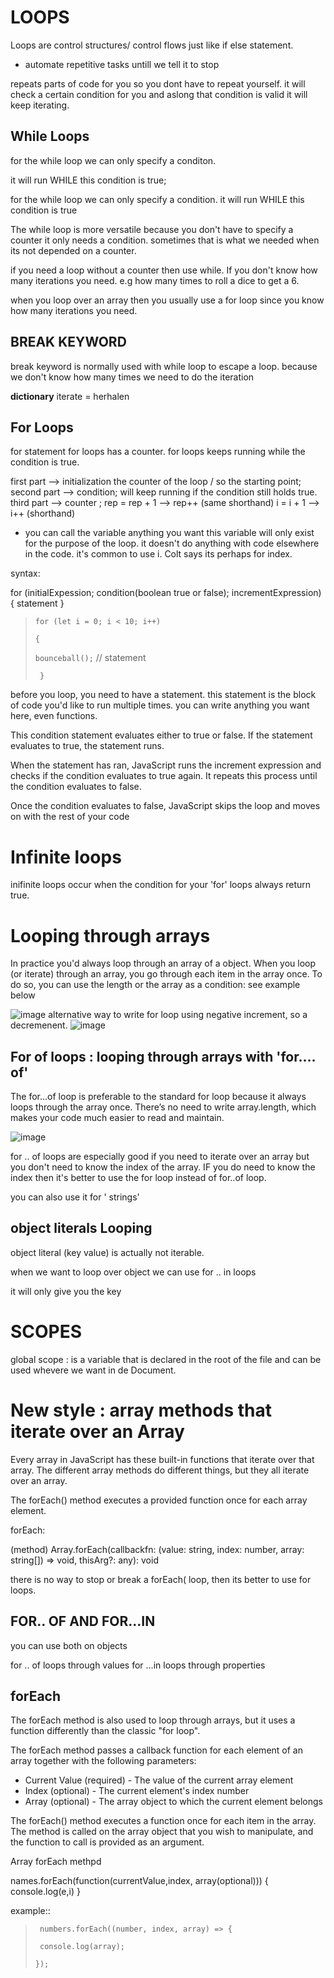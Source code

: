 # LOOPS

Loops are control structures/ control flows just like if else statement.

- automate repetitive tasks untill we tell it to stop

repeats parts of code for you so you dont have to repeat yourself.
it will check a certain condition for you and aslong that condition is valid it will keep iterating.

## While Loops

for the while loop we can only specify a conditon.

it will run WHILE this condition is true;

for the while loop we can only specify a condition.
it will run WHILE this condition is true

The while loop is more versatile because you don't have to specify a counter it only needs a condition. sometimes that is what we needed when its not depended on a counter.

if you need a loop without a counter then use while. If you don't know how many iterations you need. e.g how many times to roll a dice to get a 6.

when you loop over an array then you usually use a for loop since you know how many iterations you need.

## BREAK KEYWORD

break keyword is normally used with while loop to escape a loop. because we don't know how many times we need to do the iteration

**dictionary**
iterate = herhalen

## For Loops

for statement
for loops has a counter.
for loops keeps running while the condition is true.

first part --> initialization the counter of the loop / so the starting point;
second part --> condition; will keep running if the condition still holds true.
third part --> counter ; rep = rep + 1 --> rep++ (same shorthand)
i = i + 1 --> i++ (shorthand)

- you can call the variable anything you want this variable will only exist for the purpose of the loop. it doesn't do anything with code elsewhere in the code. it's common to use i. Colt says its perhaps for index.

syntax:

for (initialExpession; condition(boolean true or false); incrementExpression) {
statement
}

> `for (let i = 0; i < 10; i++)`
>
> `{`
>
> `bounceball();` // statement
>
> ` }`

before you loop, you need to have a statement. this statement is the block of code you'd like to run multiple times. you can write anything you want here, even functions.

This condition statement evaluates either to true or false. If the statement evaluates to true, the statement runs.

When the statement has ran, JavaScript runs the increment expression and checks if the condition evaluates to true again. It repeats this process until the condition evaluates to false.

Once the condition evaluates to false, JavaScript skips the loop and moves on with the rest of your code

# Infinite loops

inifinite loops occur when the condition for your 'for' loops always return true.

# Looping through arrays

In practice you'd always loop through an array of a object.
When you loop (or iterate) through an array, you go through each item in the array once. To do so, you can use the length or the array as a condition: see example below

![image](./forlooparray.png)
alternative way to write for loop using negative increment, so a decremenent.
![image](./Screenshot%202022-06-14%20at%2012.19.19.png)

## For of loops : looping through arrays with 'for.... of'

The for...of loop is preferable to the standard for loop because it always loops through the array once. There’s no need to write array.length, which makes your code much easier to read and maintain.

![image](./Screenshot%202022-06-14%20at%2012.23.52.png)

for .. of loops are especially good if you need to iterate over an array but you don't need to know the index of the array. IF you do need to know the index then it's better to use the for loop instead of for..of loop.

you can also use it for ' strings'

## object literals Looping

object literal (key value) is actually not iterable.

when we want to loop over object we can use
for .. in loops

it will only give you the key

# SCOPES

global scope : is a variable that is declared in the root of the file and can be used whevere we want in de Document.

# New style : array methods that iterate over an Array

Every array in JavaScript has these built-in functions that iterate over that array. The different array methods do different things, but they all iterate over an array.

The forEach() method executes a provided function once for each array element.

forEach:

(method) Array<string>.forEach(callbackfn: (value: string, index: number, array: string[]) => void, thisArg?: any): void

there is no way to stop or break a forEach( loop, then its better to use for loops.

## FOR.. OF AND FOR...IN

you can use both on objects

for .. of loops through values
for ...in loops through properties

## forEach

The forEach method is also used to loop through arrays, but it uses a function differently than the classic "for loop".

The forEach method passes a callback function for each element of an array together with the following parameters:

- Current Value (required) - The value of the current array element
- Index (optional) - The current element's index number
- Array (optional) - The array object to which the current element belongs

The forEach() method executes a function once for each item in the array. The method is called on the array object that you wish to manipulate, and the function to call is provided as an argument.

Array forEach methpd

names.forEach(function(currentValue,index, array(optional))) {
console.log(e,i)
}

example:: 

> ` numbers.forEach((number, index, array) => {`
>
> ` console.log(array);`
>
> `});`

